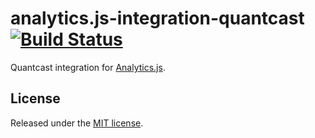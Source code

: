 # analytics.js-integration-quantcast [![Build Status][ci-badge]][ci-link]

Quantcast integration for [Analytics.js][].

## License

Released under the [MIT license](LICENSE).


[Analytics.js]: https://segment.com/docs/libraries/analytics.js/
[ci-link]: https://circleci.com/gh/segment-integrations/analytics.js-integration-quantcast
[ci-badge]: https://circleci.com/gh/segment-integrations/analytics.js-integration-quantcast.svg?style=svg
